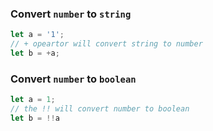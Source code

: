 ### Convert `number` to `string`
```typescript
let a = '1';
// + opeartor will convert string to number
let b = +a;
```

### Convert `number` to `boolean`
```typescript
let a = 1;
// the !! will convert number to boolean
let b = !!a
```
